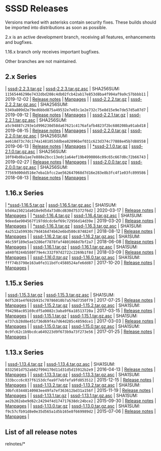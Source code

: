# SSSD Releases

Versions marked with asterisks contain security fixes. These builds should be imported into distributions as soon as possible.

2.x is an active development branch, receiving all features, enhancements and bugfixes.

1.16.x branch only receives important bugfixes.

Other branches are not maintained.

## 2.x Series

| [sssd-2.2.3.tar.gz](https://releases.pagure.org/SSSD/sssd/sssd-2.2.3.tar.gz)   | [sssd-2.2.3.tar.gz.asc](https://releases.pagure.org/SSSD/sssd/sssd-2.2.3.tar.gz.asc) | SHA256SUM: `11565446290e7432dbd208c4db02fcb42ab17e853d8ba4f994af9a9c57bbbb11` | 2019-12-02 | [Release notes](relnotes/notes_2_2_3) | [Manpages](http://mzidek.fedorapeople.org/sssd/2.2.3/man/)  |
| [sssd-2.2.2.tar.gz](https://releases.pagure.org/SSSD/sssd/sssd-2.2.2.tar.gz)   | [sssd-2.2.2.tar.gz.asc](https://releases.pagure.org/SSSD/sssd/sssd-2.2.2.tar.gz.asc) | SHA256SUM: `5349a809d2e79ed6bbd875a49532e7e03c1e2e732c75e8d15e9e7de57d5a07d7` | 2019-09-12 | [Release notes](relnotes/notes_2_2_2) | [Manpages](http://mzidek.fedorapeople.org/sssd/2.2.2/man/)  |
| [sssd-2.2.1.tar.gz](https://releases.pagure.org/SSSD/sssd/sssd-2.2.1.tar.gz)   | [sssd-2.2.1.tar.gz.asc](https://releases.pagure.org/SSSD/sssd/sssd-2.2.1.tar.gz.asc) | SHA256SUM: `a5c94887c293e1d996230d58da67621c4176afafb4823f2bc680208ba91abd18` | 2019-08-15 | [Release notes](relnotes/notes_2_2_1) | [Manpages](http://mzidek.fedorapeople.org/sssd/2.2.1/man/)  |
| [sssd-2.2.0.tar.gz](https://releases.pagure.org/SSSD/sssd/sssd-2.2.0.tar.gz)   | [sssd-2.2.0.tar.gz.asc](https://releases.pagure.org/SSSD/sssd/sssd-2.2.0.tar.gz.asc) | SHA256SUM: `ae618d73c7dc174a1481853ddbea82896bef031c623d374c77888e45b7d88558` | 2019-06-13 | [Release notes](relnotes/notes_2_2_0) | [Manpages](http://jhrozek.fedorapeople.org/sssd/2.2.0/man/) |
| [\*sssd-2.1.0.tar.gz](https://releases.pagure.org/SSSD/sssd/sssd-2.1.0.tar.gz) | [sssd-2.1.0.tar.gz.asc](https://releases.pagure.org/SSSD/sssd/sssd-2.1.0.tar.gz.asc) | SHA256SUM: `10f04bd8a1ae7e888e2bcc13edc1a64ef19b4990866c09c65c667d0c72b66743` | 2019-02-27 | [Release notes](relnotes/notes_2_1_0) | [Manpages](http://jhrozek.fedorapeople.org/sssd/2.1.0/man/) |
| [sssd-2.0.0.tar.gz](https://releases.pagure.org/SSSD/sssd/sssd-2.0.0.tar.gz)   | [sssd-2.0.0.tar.gz.asc](https://releases.pagure.org/SSSD/sssd/sssd-2.0.0.tar.gz.asc) | SHA256SUM: `77569d00dd516e7eba1bfcc2ae562647068d7d16e283e8b3fc4f1e03fc899586` | 2018-08-13 | [Release notes](relnotes/notes_2_0_0) | [Manpages](http://jhrozek.fedorapeople.org/sssd/2.0.0/man/) |

## 1.16.x Series

| [\*sssd-1.16.5.tar.gz](https://releases.pagure.org/SSSD/sssd/sssd-1.16.5.tar.gz) | [sssd-1.16.5.tar.gz.asc](https://releases.pagure.org/SSSD/sssd/sssd-1.16.5.tar.gz.asc) | SHA1SUM: `b5d4a15021da018e9d5da73d8cd830d75372f6d2` | 2020-03-17 | [Release notes](relnotes/notes_1_16_5) | [Manpages](http://mzidek.fedorapeople.org/sssd/1.16.5/man/)  |
| [\*sssd-1.16.4.tar.gz](https://releases.pagure.org/SSSD/sssd/sssd-1.16.4.tar.gz) | [sssd-1.16.4.tar.gz.asc](https://releases.pagure.org/SSSD/sssd/sssd-1.16.4.tar.gz.asc) | SHA1SUM: `9deedae904567f197ddcdc6ef69c72956d14d39e` | 2019-03-20 | [Release notes](relnotes/notes_1_16_4) | [Manpages](http://jhrozek.fedorapeople.org/sssd/1.16.4/man/) |
| [\*sssd-1.16.3.tar.gz](https://releases.pagure.org/SSSD/sssd/sssd-1.16.3.tar.gz) | [sssd-1.16.3.tar.gz.asc](https://releases.pagure.org/SSSD/sssd/sssd-1.16.3.tar.gz.asc) | SHA1SUM: `4a2512a59930c79d416d74b62e6bd580c874824f` | 2018-08-12 | [Release notes](relnotes/notes_1_16_3) | [Manpages](http://jhrozek.fedorapeople.org/sssd/1.16.3/man/) |
| [sssd-1.16.2.tar.gz](https://releases.pagure.org/SSSD/sssd/sssd-1.16.2.tar.gz)   | [sssd-1.16.2.tar.gz.asc](https://releases.pagure.org/SSSD/sssd/sssd-1.16.2.tar.gz.asc) | SHA1SUM: `46c59f189e5ae3286ef7878faf4801068d7bf2a7` | 2018-06-08 | [Release notes](relnotes/notes_1_16_2) | [Manpages](http://jhrozek.fedorapeople.org/sssd/1.16.2/man/) |
| [sssd-1.16.1.tar.gz](https://releases.pagure.org/SSSD/sssd/sssd-1.16.1.tar.gz)   | [sssd-1.16.1.tar.gz.asc](https://releases.pagure.org/SSSD/sssd/sssd-1.16.1.tar.gz.asc) | SHA1SUM: `a840f0244b580f79e4c332f97d2722c2269b1f8d` | 2018-03-09 | [Release notes](relnotes/notes_1_16_1) | [Manpages](http://jhrozek.fedorapeople.org/sssd/1.16.1/man/) |
| [*sssd-1.16.0.tar.gz*](https://releases.pagure.org/SSSD/sssd/sssd-1.16.0.tar.gz) | [sssd-1.16.0.tar.gz.asc](https://releases.pagure.org/SSSD/sssd/sssd-1.16.0.tar.gz.asc) | SHA1SUM: `fff74b3798e163a0fe311bdfc4588524afe6dd87` | 2017-10-20 | [Release notes](relnotes/notes_1_16_0) | [Manpages](http://jhrozek.fedorapeople.org/sssd/1.16.0/man/) |

## 1.15.x Series

| [sssd-1.15.3.tar.gz](https://releases.pagure.org/SSSD/sssd/sssd-1.15.3.tar.gz) | [sssd-1.15.3.tar.gz.asc](https://releases.pagure.org/SSSD/sssd/sssd-1.15.3.tar.gz.asc) | SHA1SUM: `0df5201e4f692b915c70786010b7a576d7350f79` | 2017-07-25 | [Release notes](relnotes/notes_1_15_3) | [Manpages](http://jhrozek.fedorapeople.org/sssd/1.15.3/man/) |
| [sssd-1.15.2.tar.gz](https://releases.pagure.org/SSSD/sssd/sssd-1.15.2.tar.gz) | [sssd-1.15.2.tar.gz.asc](https://releases.pagure.org/SSSD/sssd/sssd-1.15.2.tar.gz.asc) | SHA1SUM: `f94298ac05169cdf5a9082c3aba9f6a18513720a` | 2017-03-15 | [Release notes](relnotes/notes_1_15_2) | [Manpages](http://jhrozek.fedorapeople.org/sssd/1.15.2/man/) |
| [sssd-1.15.1.tar.gz](https://releases.pagure.org/SSSD/sssd/sssd-1.15.1.tar.gz) | [sssd-1.15.1.tar.gz.asc](https://releases.pagure.org/SSSD/sssd/sssd-1.15.1.tar.gz.asc) | SHA1SUM: `e737cb28d8e451f36d69f4a7d64d285c4859dce1` | 2017-03-03 | [Release notes](relnotes/notes_1_15_1) | [Manpages](http://jhrozek.fedorapeople.org/sssd/1.15.1/man/) |
| [sssd-1.15.0.tar.gz](https://releases.pagure.org/SSSD/sssd/sssd-1.15.0.tar.gz) | [sssd-1.15.0.tar.gz.asc](https://releases.pagure.org/SSSD/sssd/sssd-1.15.0.tar.gz.asc) | SHA1SUM: `0c9fc62c1b9bcdca649223d9f673b9a73f273e56` | 2017-01-25 | [Release notes](relnotes/notes_1_15_0) | [Manpages](http://jhrozek.fedorapeople.org/sssd/1.15.0/man/) |

## 1.13.x Series

| [sssd-1.13.4.tar.gz](https://releases.pagure.org/SSSD/sssd/sssd-1.13.4.tar.gz) | [sssd-1.13.4.tar.gz.asc](https://releases.pagure.org/SSSD/sssd/sssd-1.13.4.tar.gz.asc) | SHA1SUM: `8332501d752ab82f994170d11d31d5d15912b2e9` | 2016-04-13 | [Release notes](relnotes/notes_1_13_4) | [Manpages](http://jhrozek.fedorapeople.org/sssd/1.13.4/man/) |
| [sssd-1.13.3.tar.gz](https://releases.pagure.org/SSSD/sssd/sssd-1.13.3.tar.gz) | [sssd-1.13.3.tar.gz.asc](https://releases.pagure.org/SSSD/sssd/sssd-1.13.3.tar.gz.asc) | SHA1SUM: `333bccc6c037f6153dcfea9f7ebfefa9fd853512` | 2015-12-15 | [Release notes](relnotes/notes_1_13_3) | [Manpages](http://jhrozek.fedorapeople.org/sssd/1.13.3/man/) |
| [sssd-1.13.2.tar.gz](https://releases.pagure.org/SSSD/sssd/sssd-1.13.2.tar.gz) | [sssd-1.13.2.tar.gz.asc](https://releases.pagure.org/SSSD/sssd/sssd-1.13.2.tar.gz.asc) | SHA1SUM: `30bfc03448140983ee49fa7ef363612bd31a156f` | 2015-11-19 | [Release notes](relnotes/notes_1_13_2) | [Manpages](http://jhrozek.fedorapeople.org/sssd/1.13.2/man/) |
| [sssd-1.13.1.tar.gz](https://releases.pagure.org/SSSD/sssd/sssd-1.13.1.tar.gz) | [sssd-1.13.1.tar.gz.asc](https://releases.pagure.org/SSSD/sssd/sssd-1.13.1.tar.gz.asc) | SHA1SUM: `ae2b202abe9d62c24294f4d174717638dc24bce2` | 2015-09-30 | [Release notes](relnotes/notes_1_13_1) | [Manpages](http://jhrozek.fedorapeople.org/sssd/1.13.1/man/) |
| [sssd-1.13.0.tar.gz](https://releases.pagure.org/SSSD/sssd/sssd-1.13.0.tar.gz) | [sssd-1.13.0.tar.gz.asc](https://releases.pagure.org/SSSD/sssd/sssd-1.13.0.tar.gz.asc) | SHA1SUM: `f9c57cfb91d8e0e35d565a1d5b165e8f669989d2` | 2015-07-06 | [Release notes](relnotes/notes_1_13_0) | [Manpages](http://jhrozek.fedorapeople.org/sssd/1.13.0/man/) |

## List of all release notes

<div class="toctree">

relnotes/\*

</div>
